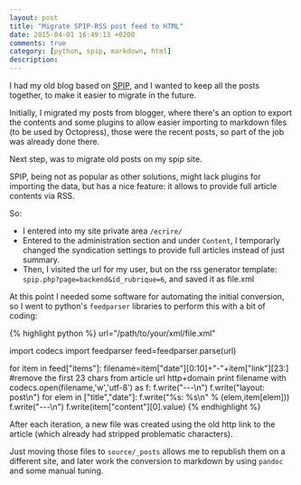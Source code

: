 ```yaml
---
layout: post
title: "Migrate SPIP-RSS post feed to HTML"
date: 2015-04-01 16:49:13 +0200
comments: true
category: [python, spip, markdown, html]
description: 
---
```


I had my old blog based on [SPIP](http://www.spip.net), and I wanted to keep all the posts together, to make it easier to migrate in the future.

Initially, I migrated my posts from blogger, where there's an option to export the contents and some plugins to allow easier importing to markdown files (to be used by Octopress), those were the recent posts, so part of the job was already done there.

Next step, was to migrate old posts on my spip site.

SPIP, being not as popular as other solutions, might lack plugins for importing the data, but has a nice feature: it allows to provide full article contents via RSS.

So:

- I entered into my site private area `/ecrire/`
- Entered to the administration section and under `Content`, I temporarly changed the syndication settings to provide full articles instead of just summary.
- Then, I visited the url for my user, but on the rss generator template: `spip.php?page=backend&id_rubrique=6`, and saved it as file.xml

At this point I needed some software for automating the initial conversion, so I went to python's `feedparser` libraries to perform this with a bit of coding:

{% highlight python %}
url="/path/to/your/xml/file.xml"

import codecs
import feedparser
feed=feedparser.parse(url)
        
for item in feed["items"]:
    filename=item["date"][0:10]+"-"+item["link"][23:] #remove the first 23 chars from article url http+domain
    print filename
    with codecs.open(filename,'w','utf-8') as f:
        f.write("---\n")
        f.write("layout: post\n")
        for elem in ["title","date"]:
            f.write("%s: %s\n" % (elem,item[elem]))
        f.write("---\n")
        f.write(item["content"][0].value)
{% endhighlight %}

After each iteration, a new file was created using the old http link to the article (which already had stripped problematic characters).

Just moving those files to `source/_posts` allows me to republish them on a different site, and later work the conversion to markdown by using `pandoc` and some manual tuning.

